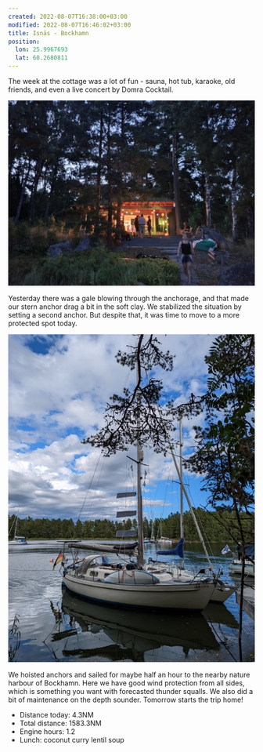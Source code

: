 ```yaml
---
created: 2022-08-07T16:38:00+03:00
modified: 2022-08-07T16:46:02+03:00
title: Isnäs - Bockhamn
position:
  lon: 25.9967693
  lat: 60.2680811
---
```


The week at the cottage was a lot of fun - sauna, hot tub, karaoke, old friends, and even a live concert by Domra Cocktail.

![Image](../2022/c29d78b179517ac9086479dc3428e6a8.jpg) 

Yesterday there was a gale blowing through the anchorage, and that made our stern anchor drag a bit in the soft clay. We stabilized the situation by setting a second anchor. But despite that, it was time to move to a more protected spot today.

![Image](../2022/b506b712f3f6edcdb6a9ac177c85f912.jpg) 

We hoisted anchors and sailed for maybe half an hour to the nearby nature harbour of Bockhamn. Here we have good wind protection from all sides, which is something you want with forecasted thunder squalls. We also did a bit of maintenance on the depth sounder. Tomorrow starts the trip home!

* Distance today: 4.3NM
* Total distance: 1583.3NM
* Engine hours: 1.2
* Lunch: coconut curry lentil soup
